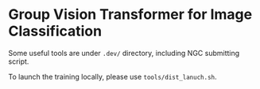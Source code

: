 # Group Vision Transformer for Image Classification

Some useful tools are under `.dev/` directory, including NGC submitting script. 

To launch the training locally, please use `tools/dist_lanuch.sh`. 